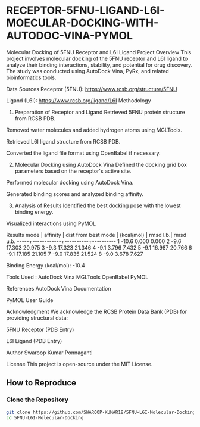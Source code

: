 # RECEPTOR-5FNU-LIGAND-L6I-MOECULAR-DOCKING-WITH-AUTODOC-VINA-PYMOL
Molecular Docking of 5FNU Receptor and L6I Ligand
Project Overview
This project involves molecular docking of the 5FNU receptor and L6I ligand to analyze their binding interactions, stability, and potential for drug discovery. The study was conducted using AutoDock Vina, PyRx, and related bioinformatics tools.

Data Sources
Receptor (5FNU): https://www.rcsb.org/structure/5FNU

Ligand (L6I): https://www.rcsb.org/ligand/L6I
Methodology
1. Preparation of Receptor and Ligand
Retrieved 5FNU protein structure from RCSB PDB.

Removed water molecules and added hydrogen atoms using MGLTools.

Retrieved L6I ligand structure from RCSB PDB.

Converted the ligand file format using OpenBabel if necessary.

2. Molecular Docking using AutoDock Vina
Defined the docking grid box parameters based on the receptor's active site.

Performed molecular docking using AutoDock Vina.

Generated binding scores and analyzed binding affinity.

3. Analysis of Results
Identified the best docking pose with the lowest binding energy.

Visualized interactions using PyMOL 

Results
mode |   affinity | dist from best mode
     | (kcal/mol) | rmsd l.b.| rmsd u.b.
-----+------------+----------+----------
   1        -10.6      0.000      0.000
   2         -9.6     17.303     20.975
   3         -9.3     17.323     21.346
   4         -9.1      3.796      7.432
   5         -9.1     16.987     20.766
   6         -9.1     17.185     21.105
   7         -9.0     17.835     21.524
   8         -9.0      3.678      7.627

Binding Energy (kcal/mol): -10.4 

Tools Used : 
AutoDock Vina
MGLTools
OpenBabel
PyMOL

References
AutoDock Vina Documentation

PyMOL User Guide

Acknowledgment
We acknowledge the RCSB Protein Data Bank (PDB) for providing structural data:

5FNU Receptor (PDB Entry)

L6I Ligand (PDB Entry)

Author
Swaroop Kumar Ponnaganti

License
This project is open-source under the MIT License.

## How to Reproduce  

### Clone the Repository  

```bash
git clone https://github.com/SWAROOP-KUMAR18/5FNU-L6I-Molecular-Docking.git
cd 5FNU-L6I-Molecular-Docking









